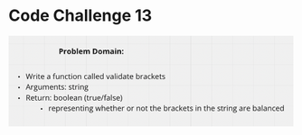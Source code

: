 # Code Challenge 13

![img](/javascript/code-challenges/401CC/assets/Screen%20Shot%202022-06-29%20at%208.16.15%20PM.png)
